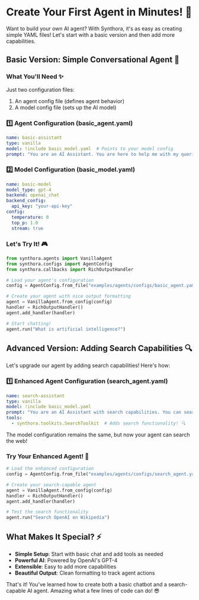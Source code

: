 <!-- LICENSE HEADER MANAGED BY add-license-header

=========== Copyright 2024 @ SYNTROPIX-AI.org. All Rights Reserved. ===========
Licensed under the Apache License, Version 2.0 (the “License”);
you may not use this file except in compliance with the License.
You may obtain a copy of the License at

    http://www.apache.org/licenses/LICENSE-2.0

Unless required by applicable law or agreed to in writing, software
distributed under the License is distributed on an “AS IS” BASIS,
WITHOUT WARRANTIES OR CONDITIONS OF ANY KIND, either express or implied.
See the License for the specific language governing permissions and
limitations under the License.
=========== Copyright 2024 @ SYNTROPIX-AI.org. All Rights Reserved. ===========
-->

# Create Your First Agent in Minutes! 🚀

Want to build your own AI agent? With Synthora, it's as easy as creating simple YAML files! Let's start with a basic version and then add more capabilities.

## Basic Version: Simple Conversational Agent 💬

### What You'll Need ✨
Just two configuration files:
1. An agent config file (defines agent behavior)
2. A model config file (sets up the AI model)

### 1️⃣ Agent Configuration (basic_agent.yaml)
```yaml
name: basic-assistant
type: vanilla
model: !include basic_model.yaml  # Points to your model config
prompt: "You are an AI Assistant. You are here to help me with my queries."
```

### 2️⃣ Model Configuration (basic_model.yaml)
```yaml
name: basic-model
model_type: gpt-4
backend: openai_chat
backend_config:
  api_key: "your-api-key"
config:
  temperature: 0
  top_p: 1.0
  stream: true
```

### Let's Try It! 🎮
```python
from synthora.agents import VanillaAgent
from synthora.configs import AgentConfig
from synthora.callbacks import RichOutputHandler

# Load your agent's configuration
config = AgentConfig.from_file("examples/agents/configs/basic_agent.yaml")

# Create your agent with nice output formatting
agent = VanillaAgent.from_config(config)
handler = RichOutputHandler()
agent.add_handler(handler)

# Start chatting!
agent.run("What is artificial intelligence?")
```

## Advanced Version: Adding Search Capabilities 🔍

Let's upgrade our agent by adding search capabilities! Here's how:

### 1️⃣ Enhanced Agent Configuration (search_agent.yaml)
```yaml
name: search-assistant
type: vanilla
model: !include basic_model.yaml
prompt: "You are an AI Assistant with search capabilities. You can search the web to answer questions."
tools:
  - synthora.toolkits.SearchToolkit  # Adds search functionality! 🔍
```

The model configuration remains the same, but now your agent can search the web!

### Try Your Enhanced Agent! 🚀
```python
# Load the enhanced configuration
config = AgentConfig.from_file("examples/agents/configs/search_agent.yaml")

# Create your search-capable agent
agent = VanillaAgent.from_config(config)
handler = RichOutputHandler()
agent.add_handler(handler)

# Test the search functionality
agent.run("Search OpenAI on Wikipedia")
```

## What Makes It Special? ⚡

- **Simple Setup**: Start with basic chat and add tools as needed
- **Powerful AI**: Powered by OpenAI's GPT-4
- **Extensible**: Easy to add more capabilities
- **Beautiful Output**: Clean formatting to track agent actions

That's it! You've learned how to create both a basic chatbot and a search-capable AI agent. Amazing what a few lines of code can do! 😎
